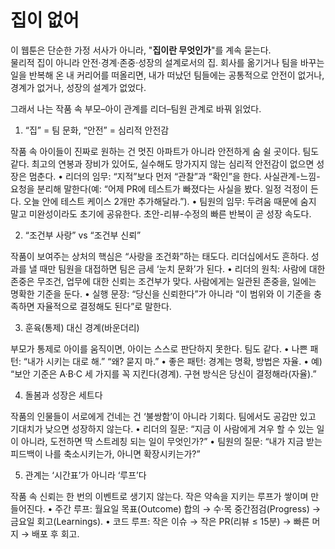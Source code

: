 # 집이 없어

이 웹툰은 단순한 가정 서사가 아니라, "**집이란 무엇인가**"를 계속 묻는다.  
물리적 집이 아니라 안전·경계·존중·성장의 설계로서의 집. 회사를 옮기거나 팀을 바꾸는 일을 반복해 온 내 커리어를 떠올리면, 내가 떠났던 팀들에는 공통적으로 안전이 없거나, 경계가 없거나, 성장의 설계가 없었다.  
  
그래서 나는 작품 속 부모–아이 관계를 리더–팀원 관계로 바꿔 읽었다.  

1) “집” = 팀 문화, “안전” = 심리적 안전감

작품 속 아이들이 진짜로 원하는 건 멋진 아파트가 아니라 안전하게 숨 쉴 곳이다. 팀도 같다. 최고의 연봉과 장비가 있어도, 실수해도 망가지지 않는 심리적 안전감이 없으면 성장은 멈춘다.
	•	리더의 임무: “지적”보다 먼저 “관찰”과 “확인”을 한다. 사실관계-느낌-요청을 분리해 말한다(예: “어제 PR에 테스트가 빠졌다는 사실을 봤다. 일정 걱정이 든다. 오늘 안에 테스트 케이스 2개만 추가해달라.”).
	•	팀원의 임무: 두려움 때문에 숨지 말고 미완성이라도 초기에 공유한다. 초안-리뷰-수정의 빠른 반복이 곧 성장 속도다.

2) “조건부 사랑” vs “조건부 신뢰”

작품이 보여주는 상처의 핵심은 “사랑을 조건화”하는 태도다. 리더십에서도 흔하다. 성과를 낼 때만 팀원을 대접하면 팀은 금세 ‘눈치 문화’가 된다.
	•	리더의 원칙: 사람에 대한 존중은 무조건, 업무에 대한 신뢰는 조건부가 맞다. 사람에게는 일관된 존중을, 일에는 명확한 기준을 둔다.
	•	실행 문장: “당신을 신뢰한다”가 아니라 “이 범위와 이 기준을 충족하면 자율적으로 결정해도 된다”로 말한다.

3) 훈육(통제) 대신 경계(바운더리)

부모가 통제로 아이를 움직이면, 아이는 스스로 판단하지 못한다. 팀도 같다.
	•	나쁜 패턴: “내가 시키는 대로 해.” “왜? 묻지 마.”
	•	좋은 패턴: 경계는 명확, 방법은 자율.
	•	예) “보안 기준은 A·B·C 세 가지를 꼭 지킨다(경계). 구현 방식은 당신이 결정해라(자율).”

4) 돌봄과 성장은 세트다

작품의 인물들이 서로에게 건네는 건 ‘불쌍함’이 아니라 기회다. 팀에서도 공감만 있고 기대치가 낮으면 성장하지 않는다.
	•	리더의 질문: “지금 이 사람에게 겨우 할 수 있는 일이 아니라, 도전하면 딱 스트레칭 되는 일이 무엇인가?”
	•	팀원의 질문: “내가 지금 받는 피드백이 나를 축소시키는가, 아니면 확장시키는가?”

5) 관계는 ‘시간표’가 아니라 ‘루프’다

작품 속 신뢰는 한 번의 이벤트로 생기지 않는다. 작은 약속을 지키는 루프가 쌓이며 만들어진다.
	•	주간 루프: 월요일 목표(Outcome) 합의 → 수·목 중간점검(Progress) → 금요일 회고(Learnings).
	•	코드 루프: 작은 이슈 → 작은 PR(리뷰 ≤ 15분) → 빠른 머지 → 배포 후 회고.


